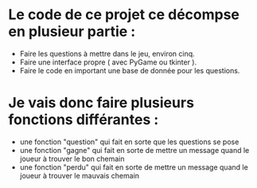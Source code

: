 # Le code de ce projet ce décompse en plusieur partie :

- Faire les questions à mettre dans le jeu, environ cinq.
- Faire une interface propre ( avec PyGame ou tkinter ). 
- Faire le code en important une base de donnée pour les questions.

# Je vais donc faire plusieurs fonctions différantes :

- une fonction "question" qui fait en sorte que les questions se pose
- une fonction "gagne" qui fait en sorte de mettre un message quand le joueur à trouver le bon chemain
- une fonction "perdu" qui fait en sorte de mettre un message quand le joueur à trouver le mauvais chemain
